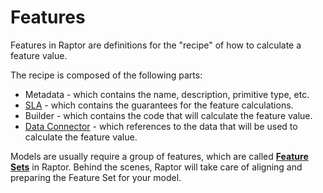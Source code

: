 # Features

Features in Raptor are definitions for the "recipe" of how to calculate a feature value.

The recipe is composed of the following parts:

* Metadata - which contains the name, description, primitive type, etc.
* [SLA](./feature-sla.md) - which contains the guarantees for the feature calculations.
* Builder - which contains the code that will calculate the feature value.
* [Data Connector](dataconnector/) - which references to the data that will be used to calculate the feature value.

Models are usually require a group of features, which are called [**Feature Sets**](./feature-sets) in Raptor. Behind
the scenes, Raptor will take care of aligning and preparing the Feature Set for your model.